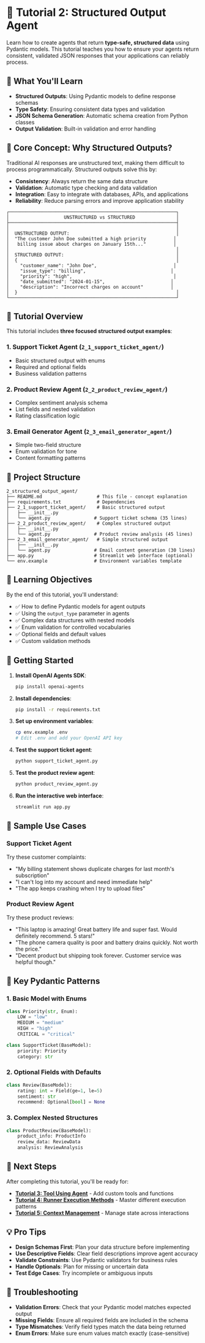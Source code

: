 # 🎯 Tutorial 2: Structured Output Agent

Learn how to create agents that return **type-safe, structured data** using Pydantic models. This tutorial teaches you how to ensure your agents return consistent, validated JSON responses that your applications can reliably process.

## 🎯 What You'll Learn

- **Structured Outputs**: Using Pydantic models to define response schemas
- **Type Safety**: Ensuring consistent data types and validation
- **JSON Schema Generation**: Automatic schema creation from Python classes
- **Output Validation**: Built-in validation and error handling

## 🧠 Core Concept: Why Structured Outputs?

Traditional AI responses are unstructured text, making them difficult to process programmatically. Structured outputs solve this by:

- **Consistency**: Always return the same data structure
- **Validation**: Automatic type checking and data validation
- **Integration**: Easy to integrate with databases, APIs, and applications
- **Reliability**: Reduce parsing errors and improve application stability

```
┌─────────────────────────────────────────────────────────────┐
│                    UNSTRUCTURED vs STRUCTURED               │
├─────────────────────────────────────────────────────────────┤
│                                                             │
│  UNSTRUCTURED OUTPUT:                                       │
│  "The customer John Doe submitted a high priority          │
│   billing issue about charges on January 15th..."          │
│                                                             │
│  STRUCTURED OUTPUT:                                         │
│  {                                                          │
│    "customer_name": "John Doe",                            │
│    "issue_type": "billing",                               │
│    "priority": "high",                                     │
│    "date_submitted": "2024-01-15",                        │
│    "description": "Incorrect charges on account"          │
│  }                                                          │
└─────────────────────────────────────────────────────────────┘
```

## 🚀 Tutorial Overview

This tutorial includes **three focused structured output examples**:

### **1. Support Ticket Agent** (`2_1_support_ticket_agent/`)
- Basic structured output with enums
- Required and optional fields
- Business validation patterns

### **2. Product Review Agent** (`2_2_product_review_agent/`)
- Complex sentiment analysis schema
- List fields and nested validation
- Rating classification logic

### **3. Email Generator Agent** (`2_3_email_generator_agent/`)
- Simple two-field structure
- Enum validation for tone
- Content formatting patterns

## 📁 Project Structure

```
2_structured_output_agent/
├── README.md                    # This file - concept explanation
├── requirements.txt             # Dependencies
├── 2_1_support_ticket_agent/    # Basic structured output
│   ├── __init__.py
│   └── agent.py                # Support ticket schema (35 lines)
├── 2_2_product_review_agent/    # Complex structured output
│   ├── __init__.py
│   └── agent.py                # Product review analysis (45 lines)
├── 2_3_email_generator_agent/   # Simple structured output
│   ├── __init__.py
│   └── agent.py                # Email content generation (30 lines)
├── app.py                      # Streamlit web interface (optional)
└── env.example                 # Environment variables template
```

## 🎯 Learning Objectives

By the end of this tutorial, you'll understand:
- ✅ How to define Pydantic models for agent outputs
- ✅ Using the `output_type` parameter in agents
- ✅ Complex data structures with nested models
- ✅ Enum validation for controlled vocabularies
- ✅ Optional fields and default values
- ✅ Custom validation methods

## 🚀 Getting Started

1. **Install OpenAI Agents SDK**:
   ```bash
   pip install openai-agents
   ```

2. **Install dependencies**:
   ```bash
   pip install -r requirements.txt
   ```

2. **Set up environment variables**:
   ```bash
   cp env.example .env
   # Edit .env and add your OpenAI API key
   ```

3. **Test the support ticket agent**:
   ```bash
   python support_ticket_agent.py
   ```

4. **Test the product review agent**:
   ```bash
   python product_review_agent.py
   ```

5. **Run the interactive web interface**:
   ```bash
   streamlit run app.py
   ```

## 🧪 Sample Use Cases

### Support Ticket Agent
Try these customer complaints:
- "My billing statement shows duplicate charges for last month's subscription"
- "I can't log into my account and need immediate help"
- "The app keeps crashing when I try to upload files"

### Product Review Agent  
Try these product reviews:
- "This laptop is amazing! Great battery life and super fast. Would definitely recommend. 5 stars!"
- "The phone camera quality is poor and battery drains quickly. Not worth the price."
- "Decent product but shipping took forever. Customer service was helpful though."

## 🔧 Key Pydantic Patterns

### 1. **Basic Model with Enums**
```python
class Priority(str, Enum):
    LOW = "low"
    MEDIUM = "medium"
    HIGH = "high"
    CRITICAL = "critical"

class SupportTicket(BaseModel):
    priority: Priority
    category: str
```

### 2. **Optional Fields with Defaults**
```python
class Review(BaseModel):
    rating: int = Field(ge=1, le=5)
    sentiment: str
    recommend: Optional[bool] = None
```

### 3. **Complex Nested Structures**
```python
class ProductReview(BaseModel):
    product_info: ProductInfo
    review_data: ReviewData
    analysis: ReviewAnalysis
```

## 🔗 Next Steps

After completing this tutorial, you'll be ready for:
- **[Tutorial 3: Tool Using Agent](../3_tool_using_agent/README.md)** - Add custom tools and functions
- **[Tutorial 4: Runner Execution Methods](../4_runner_execution/README.md)** - Master different execution patterns
- **[Tutorial 5: Context Management](../5_context_management/README.md)** - Manage state across interactions

## 💡 Pro Tips

- **Design Schemas First**: Plan your data structure before implementing
- **Use Descriptive Fields**: Clear field descriptions improve agent accuracy
- **Validate Constraints**: Use Pydantic validators for business rules
- **Handle Optionals**: Plan for missing or uncertain data
- **Test Edge Cases**: Try incomplete or ambiguous inputs

## 🚨 Troubleshooting

- **Validation Errors**: Check that your Pydantic model matches expected output
- **Missing Fields**: Ensure all required fields are included in the schema
- **Type Mismatches**: Verify field types match the data being returned
- **Enum Errors**: Make sure enum values match exactly (case-sensitive)
